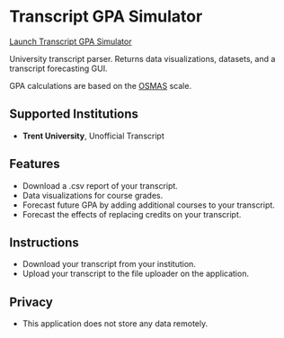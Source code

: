 # Transcript GPA Simulator

[Launch Transcript GPA Simulator](https://transcript-gpa-simulator.streamlit.app/)


University transcript parser. Returns data visualizations, datasets, and a transcript forecasting GUI.

GPA calculations are based on the [OSMAS](https://www.ouac.on.ca/guide/undergraduate-grade-conversion-table) scale.

## Supported Institutions

- **Trent University**, Unofficial Transcript


## Features

- Download a .csv report of your transcript.
- Data visualizations for course grades.
- Forecast future GPA by adding additional courses to your transcript.
- Forecast the effects of replacing credits on your transcript.

## Instructions

- Download your transcript from your institution. 
- Upload your transcript to the file uploader on the application.


## Privacy

- This application does not store any data remotely. 

